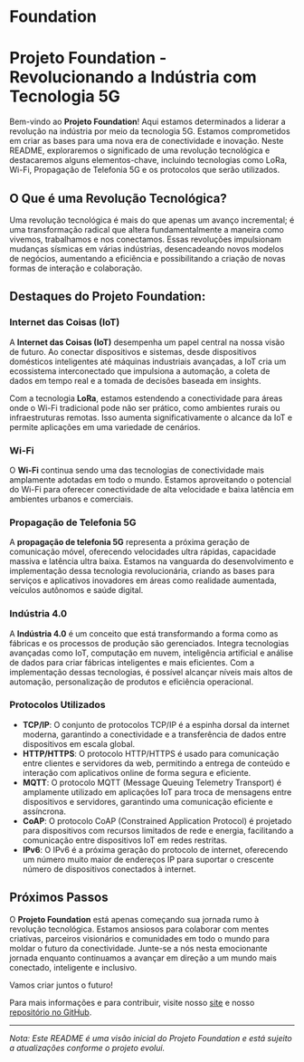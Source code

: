 # Foundation
# Projeto Foundation - Revolucionando a Indústria com Tecnologia 5G

Bem-vindo ao **Projeto Foundation**! Aqui estamos determinados a liderar a revolução na indústria por meio da tecnologia 5G. Estamos comprometidos em criar as bases para uma nova era de conectividade e inovação. Neste README, exploraremos o significado de uma revolução tecnológica e destacaremos alguns elementos-chave, incluindo tecnologias como LoRa, Wi-Fi, Propagação de Telefonia 5G e os protocolos que serão utilizados.

## O Que é uma Revolução Tecnológica?

Uma revolução tecnológica é mais do que apenas um avanço incremental; é uma transformação radical que altera fundamentalmente a maneira como vivemos, trabalhamos e nos conectamos. Essas revoluções impulsionam mudanças sísmicas em várias indústrias, desencadeando novos modelos de negócios, aumentando a eficiência e possibilitando a criação de novas formas de interação e colaboração.

## Destaques do Projeto Foundation:

### Internet das Coisas (IoT)

A **Internet das Coisas (IoT)** desempenha um papel central na nossa visão de futuro. Ao conectar dispositivos e sistemas, desde dispositivos domésticos inteligentes até máquinas industriais avançadas, a IoT cria um ecossistema interconectado que impulsiona a automação, a coleta de dados em tempo real e a tomada de decisões baseada em insights.

Com a tecnologia **LoRa**, estamos estendendo a conectividade para áreas onde o Wi-Fi tradicional pode não ser prático, como ambientes rurais ou infraestruturas remotas. Isso aumenta significativamente o alcance da IoT e permite aplicações em uma variedade de cenários.

### Wi-Fi

O **Wi-Fi** continua sendo uma das tecnologias de conectividade mais amplamente adotadas em todo o mundo. Estamos aproveitando o potencial do Wi-Fi para oferecer conectividade de alta velocidade e baixa latência em ambientes urbanos e comerciais.

### Propagação de Telefonia 5G

A **propagação de telefonia 5G** representa a próxima geração de comunicação móvel, oferecendo velocidades ultra rápidas, capacidade massiva e latência ultra baixa. Estamos na vanguarda do desenvolvimento e implementação dessa tecnologia revolucionária, criando as bases para serviços e aplicativos inovadores em áreas como realidade aumentada, veículos autônomos e saúde digital.

### Indústria 4.0

A **Indústria 4.0** é um conceito que está transformando a forma como as fábricas e os processos de produção são gerenciados. Integra tecnologias avançadas como IoT, computação em nuvem, inteligência artificial e análise de dados para criar fábricas inteligentes e mais eficientes. Com a implementação dessas tecnologias, é possível alcançar níveis mais altos de automação, personalização de produtos e eficiência operacional.

### Protocolos Utilizados

- **TCP/IP**: O conjunto de protocolos TCP/IP é a espinha dorsal da internet moderna, garantindo a conectividade e a transferência de dados entre dispositivos em escala global.
- **HTTP/HTTPS**: O protocolo HTTP/HTTPS é usado para comunicação entre clientes e servidores da web, permitindo a entrega de conteúdo e interação com aplicativos online de forma segura e eficiente.
- **MQTT**: O protocolo MQTT (Message Queuing Telemetry Transport) é amplamente utilizado em aplicações IoT para troca de mensagens entre dispositivos e servidores, garantindo uma comunicação eficiente e assíncrona.
- **CoAP**: O protocolo CoAP (Constrained Application Protocol) é projetado para dispositivos com recursos limitados de rede e energia, facilitando a comunicação entre dispositivos IoT em redes restritas.
- **IPv6**: O IPv6 é a próxima geração do protocolo de internet, oferecendo um número muito maior de endereços IP para suportar o crescente número de dispositivos conectados à internet.

## Próximos Passos

O **Projeto Foundation** está apenas começando sua jornada rumo à revolução tecnológica. Estamos ansiosos para colaborar com mentes criativas, parceiros visionários e comunidades em todo o mundo para moldar o futuro da conectividade. Junte-se a nós nesta emocionante jornada enquanto continuamos a avançar em direção a um mundo mais conectado, inteligente e inclusivo.

Vamos criar juntos o futuro!

Para mais informações e para contribuir, visite nosso [site](https://porttitorbusiness.github.io) e nosso [repositório no GitHub](https://github.com/PorttitorBusiness/Fountation).

---
*Nota: Este README é uma visão inicial do Projeto Foundation e está sujeito a atualizações conforme o projeto evolui.*

